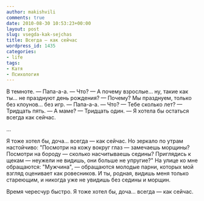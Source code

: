 ```yaml
---
author: makishvili
comments: true
date: 2010-08-30 10:53:23+00:00
layout: post
slug: vsegda-kak-sejchas
title: Всегда — как сейчас
wordpress_id: 1435
categories:
- life
tags:
- Катя
- Психология
---
```


В темноте.
— Папа-а-а.
— Что?
— А почему взрослые... ну, такие как ты... не празднуют день рождения?
— Почему? Мы празднуем, только без клоунов... без игр.
— Папа-а-а.
— Что?
— Тебе сколько лет?
— Тридцать пять.
— А маме?
— Тридцать один.
— Я хотела бы остаться всегда как сейчас.

...

Я тоже хотел бы, доча... всегда — как сейчас. Но зеркало по утрам настойчиво: "Посмотри на кожу вокруг глаз — замечаешь морщины? Посмотри на бороду — сколько насчитываешь седины? Приглядись к щекам — неужели не видишь, они больше не упругие?" На улице ко мне обращаются: "Мужчина", — обращаются молодые парни, которых мой взгляд оценивает как ровесников. И ты, родная, видишь меня только стареющим, и никогда уже не увидишь без седины и морщин. 

Время чересчур быстро.
Я тоже хотел бы, доча... всегда — как сейчас. 


